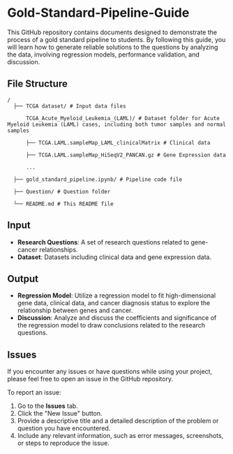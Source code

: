 # Gold-Standard-Pipeline-Guide

This GitHub repository contains documents designed to demonstrate the process of a gold standard pipeline to students. By following this guide, you will learn how to generate reliable solutions to the questions by analyzing the data, involving regression models, performance validation, and discussion.

## File Structure

    /
      ├── TCGA dataset/ # Input data files
      
          TCGA_Acute_Myeloid_Leukemia_(LAML)/ # Dataset folder for Acute Myeloid Leukemia (LAML) cases, including both tumor samples and normal samples
          
          ├── TCGA.LAML.sampleMap_LAML_clinicalMatrix # Clinical data
          
          ├── TCGA.LAML.sampleMap_HiSeqV2_PANCAN.gz # Gene Expression data

          ...
          
      ├── gold_standard_pipeline.ipynb/ # Pipeline code file

      ├── Question/ # Question folder
      
      └── README.md # This README file

## **Input**

- **Research Questions**: A set of research questions related to gene-cancer relationships.
- **Dataset**: Datasets including clinical data and gene expression data.

## **Output**

- **Regression Model**: Utilize a regression model to fit high-dimensional gene data, clinical data, and cancer diagnosis status to explore the relationship between genes and cancer.
- **Discussion**: Analyze and discuss the coefficients and significance of the regression model to draw conclusions related to the research questions.

## Issues

If you encounter any issues or have questions while using your project, please feel free to open an issue in the GitHub repository.

To report an issue:

1. Go to the **Issues** tab.
2. Click the "New Issue" button.
3. Provide a descriptive title and a detailed description of the problem or question you have encountered.
4. Include any relevant information, such as error messages, screenshots, or steps to reproduce the issue.




